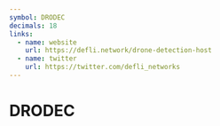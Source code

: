 ```yaml
---
symbol: DRODEC
decimals: 18
links:
  - name: website
    url: https://defli.network/drone-detection-host
  - name: twitter
    url: https://twitter.com/defli_networks
---
```


# DRODEC
